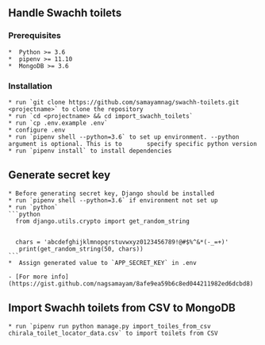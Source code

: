 ## Handle Swachh toilets ##

### Prerequisites ###

    *  Python >= 3.6
    *  pipenv >= 11.10
    *  MongoDB >= 3.6

### Installation ###

    * run `git clone https://github.com/samayamnag/swachh-toilets.git <projectname>` to clone the repository
    * run `cd <projectname> && cd import_swachh_toilets`
    * run `cp .env.example .env`
    * configure .env
    * run `pipenv shell --python=3.6` to set up environment. --python argument is optional. This is to       specify specific python version 
    * run `pipenv install` to install dependencies

## Generate secret key ##

    * Before generating secret key, Django should be installed
    * run `pipenv shell --python=3.6` if environment not set up
    * run `python`
    ```python
      from django.utils.crypto import get_random_string


      chars = 'abcdefghijklmnopqrstuvwxyz0123456789!@#$%^&*(-_=+)'
       print(get_random_string(50, chars))
    ```
    *  Assign generated value to `APP_SECRET_KEY` in .env

    - [For more info](https://gist.github.com/nagsamayam/8afe9ea59b6c8ed044211982ed6dcbd8)

## Import Swachh toilets from CSV  to MongoDB ##

    * run `pipenv run python manage.py import_toiles_from_csv chirala_toilet_locator_data.csv` to import toilets from CSV
